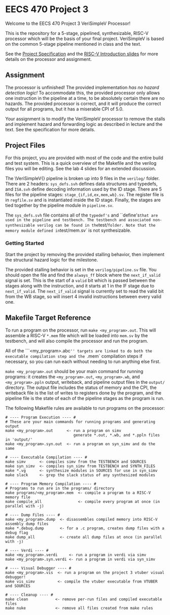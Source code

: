 
# EECS 470 Project 3

Welcome to the EECS 470 Project 3 VeriSimpleV Processor!

This is the repository for a 5-stage, pipelined, synthesizable, RISC-V
processor which will be the basis of your final project. VeriSimpleV is
based on the common 5-stage pipeline mentioned in class and the text.

See the [Project Specification](https://drive.google.com/file/d/1XaPiocfSfWfQdJxsrXNeeH1_XXoLH6jF/view?usp=drive_link)
and the [RISC-V Introduction slides](https://drive.google.com/file/d/1xsHJ_FIMXR7fHx27GREDBSqr7L3B3Ql_/view?usp=drive_link)
for more details on the processor and assignment.

## Assignment

The processor is unfinished! The provided implementation
*has no hazard detection logic!* To accommodate this, the provided
processor only allows one instruction in the pipeline at a time, to be
absolutely certain there are no hazards. The provided processor is
correct, and it will produce the correct output for all programs, but
it has a miserable CPI of 5.0.

Your assignment is to modify the VeriSimpleV processor to remove the
stalls and implement hazard and forwarding logic as described in
lecture and the text. See the specification for more details.

## Project Files

For this project, you are provided with most of the code and the entire
build and test system. This is a quick overview of the Makefile and the
verilog files you will be editing. See the lab 4 slides for an extended
discussion.

The \VeriSimpleV{} pipeline is broken up into 9 files in the `verilog/`
folder. There are 2 headers: `sys_defs.svh` defines data structures and
typedefs, and `ISA.svh` define decoding information used by the ID
stage. There are 5 files for the pipeline stages:
`stage_{if,id,ex,mem,wb}.sv`. The register file is in `regfile.sv` and
is instantiated inside the ID stage. Finally, the stages are tied
together by the pipeline module in `pipeline.sv`.

The `sys_defs.svh` file contains all of the `typedef's` and ``define's`
that are used in the pipeline and testbench. The testbench and
associated non-synthesizable verilog can be found in the `test/`
folder. Note that the memory module defined in `test/mem.sv` is
not synthesizable.

### Getting Started

Start the project by removing the provided stalling behavior, then
implement the structural hazard logic for the milestone.

The provided stalling behavior is set in the `verilog/pipeline.sv`
file. You should open the file and find the `always_ff` block where the
`next_if_valid` signal is set. This is the start of a `valid` bit
which is passed between the stages along with the instruction, and it
starts at 1 in the IF stage due to `next_if_valid`. The `next_if_valid`
signal is currently set to read the valid bit from the WB stage, so
will insert 4 invalid instructions between every valid one.

## Makefile Target Reference

To run a program on the processor, run `make <my_program>.out`. This
will assemble a RISC-V `*.mem` file which will be loaded into `mem.sv`
by the testbench, and will also compile the processor and run the
program.

All of the ```<my_program>.abc`'' targets are linked to do both the
executable compilation step and the `.mem` compilation steps if
necessary, so you can run each without needing to run anything else
first.

`make <my_program>.out` should be your main command for running
programs: it creates the `<my_program>.out`, `<my_program>.wb`, and
`<my_program>.ppln` output, writeback, and pipeline output files in the
`output/` directory. The output file includes the status of memory and
the CPI, the writeback file is the list of writes to registers done by
the program, and the pipeline file is the state of each of the pipeline
stages as the program is run.

The following Makefile rules are available to run programs on the
processor:

```
# ---- Program Execution ---- #
# These are your main commands for running programs and generating output
make <my_program>.out      <- run a program on simv
                              generate *.out, *.wb, and *.ppln files in 'output/'
make <my_program>.syn.out  <- run a program on syn_simv and do the same

# ---- Executable Compilation ---- #
make simv      <- compiles simv from the TESTBENCH and SOURCES
make syn_simv  <- compiles syn_simv from TESTBENCH and SYNTH_FILES
make *.vg      <- synthesize modules in SOURCES for use in syn_simv
make slack     <- grep the slack status of any synthesized modules

# ---- Program Memory Compilation ---- #
# Programs to run are in the programs/ directory
make programs/<my_program>.mem  <- compile a program to a RISC-V memory file
make compile_all                <- compile every program at once (in parallel with -j)

# ---- Dump Files ---- #
make <my_program>.dump  <- disassembles compiled memory into RISC-V assembly dump files
make *.debug.dump       <- for a .c program, creates dump files with a debug flag
make dump_all           <- create all dump files at once (in parallel with -j)

# ---- Verdi ---- #
make <my_program>.verdi     <- run a program in verdi via simv
make <my_program>.syn.verdi <- run a program in verdi via syn_simv

# ---- Visual Debugger ---- #
make <my_program>.vis  <- run a program on the project 3 vtuber visual debugger!
make vis_simv          <- compile the vtuber executable from VTUBER and SOURCES

# ---- Cleanup ---- #
make clean            <- remove per-run files and compiled executable files
make nuke             <- remove all files created from make rules
```
